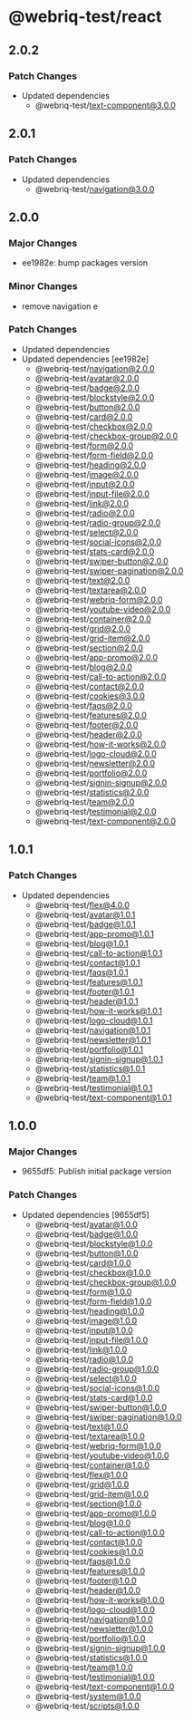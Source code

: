 # @webriq-test/react

## 2.0.2

### Patch Changes

- Updated dependencies
  - @webriq-test/text-component@3.0.0

## 2.0.1

### Patch Changes

- Updated dependencies
  - @webriq-test/navigation@3.0.0

## 2.0.0

### Major Changes

- ee1982e: bump packages version

### Minor Changes

- remove navigation e

### Patch Changes

- Updated dependencies
- Updated dependencies [ee1982e]
  - @webriq-test/navigation@2.0.0
  - @webriq-test/avatar@2.0.0
  - @webriq-test/badge@2.0.0
  - @webriq-test/blockstyle@2.0.0
  - @webriq-test/button@2.0.0
  - @webriq-test/card@2.0.0
  - @webriq-test/checkbox@2.0.0
  - @webriq-test/checkbox-group@2.0.0
  - @webriq-test/form@2.0.0
  - @webriq-test/form-field@2.0.0
  - @webriq-test/heading@2.0.0
  - @webriq-test/image@2.0.0
  - @webriq-test/input@2.0.0
  - @webriq-test/input-file@2.0.0
  - @webriq-test/link@2.0.0
  - @webriq-test/radio@2.0.0
  - @webriq-test/radio-group@2.0.0
  - @webriq-test/select@2.0.0
  - @webriq-test/social-icons@2.0.0
  - @webriq-test/stats-card@2.0.0
  - @webriq-test/swiper-button@2.0.0
  - @webriq-test/swiper-pagination@2.0.0
  - @webriq-test/text@2.0.0
  - @webriq-test/textarea@2.0.0
  - @webriq-test/webriq-form@2.0.0
  - @webriq-test/youtube-video@2.0.0
  - @webriq-test/container@2.0.0
  - @webriq-test/grid@2.0.0
  - @webriq-test/grid-item@2.0.0
  - @webriq-test/section@2.0.0
  - @webriq-test/app-promo@2.0.0
  - @webriq-test/blog@2.0.0
  - @webriq-test/call-to-action@2.0.0
  - @webriq-test/contact@2.0.0
  - @webriq-test/cookies@3.0.0
  - @webriq-test/faqs@2.0.0
  - @webriq-test/features@2.0.0
  - @webriq-test/footer@2.0.0
  - @webriq-test/header@2.0.0
  - @webriq-test/how-it-works@2.0.0
  - @webriq-test/logo-cloud@2.0.0
  - @webriq-test/newsletter@2.0.0
  - @webriq-test/portfolio@2.0.0
  - @webriq-test/signin-signup@2.0.0
  - @webriq-test/statistics@2.0.0
  - @webriq-test/team@2.0.0
  - @webriq-test/testimonial@2.0.0
  - @webriq-test/text-component@2.0.0

## 1.0.1

### Patch Changes

- Updated dependencies
  - @webriq-test/flex@4.0.0
  - @webriq-test/avatar@1.0.1
  - @webriq-test/badge@1.0.1
  - @webriq-test/app-promo@1.0.1
  - @webriq-test/blog@1.0.1
  - @webriq-test/call-to-action@1.0.1
  - @webriq-test/contact@1.0.1
  - @webriq-test/faqs@1.0.1
  - @webriq-test/features@1.0.1
  - @webriq-test/footer@1.0.1
  - @webriq-test/header@1.0.1
  - @webriq-test/how-it-works@1.0.1
  - @webriq-test/logo-cloud@1.0.1
  - @webriq-test/navigation@1.0.1
  - @webriq-test/newsletter@1.0.1
  - @webriq-test/portfolio@1.0.1
  - @webriq-test/signin-signup@1.0.1
  - @webriq-test/statistics@1.0.1
  - @webriq-test/team@1.0.1
  - @webriq-test/testimonial@1.0.1
  - @webriq-test/text-component@1.0.1

## 1.0.0

### Major Changes

- 9655df5: Publish initial package version

### Patch Changes

- Updated dependencies [9655df5]
  - @webriq-test/avatar@1.0.0
  - @webriq-test/badge@1.0.0
  - @webriq-test/blockstyle@1.0.0
  - @webriq-test/button@1.0.0
  - @webriq-test/card@1.0.0
  - @webriq-test/checkbox@1.0.0
  - @webriq-test/checkbox-group@1.0.0
  - @webriq-test/form@1.0.0
  - @webriq-test/form-field@1.0.0
  - @webriq-test/heading@1.0.0
  - @webriq-test/image@1.0.0
  - @webriq-test/input@1.0.0
  - @webriq-test/input-file@1.0.0
  - @webriq-test/link@1.0.0
  - @webriq-test/radio@1.0.0
  - @webriq-test/radio-group@1.0.0
  - @webriq-test/select@1.0.0
  - @webriq-test/social-icons@1.0.0
  - @webriq-test/stats-card@1.0.0
  - @webriq-test/swiper-button@1.0.0
  - @webriq-test/swiper-pagination@1.0.0
  - @webriq-test/text@1.0.0
  - @webriq-test/textarea@1.0.0
  - @webriq-test/webriq-form@1.0.0
  - @webriq-test/youtube-video@1.0.0
  - @webriq-test/container@1.0.0
  - @webriq-test/flex@1.0.0
  - @webriq-test/grid@1.0.0
  - @webriq-test/grid-item@1.0.0
  - @webriq-test/section@1.0.0
  - @webriq-test/app-promo@1.0.0
  - @webriq-test/blog@1.0.0
  - @webriq-test/call-to-action@1.0.0
  - @webriq-test/contact@1.0.0
  - @webriq-test/cookies@1.0.0
  - @webriq-test/faqs@1.0.0
  - @webriq-test/features@1.0.0
  - @webriq-test/footer@1.0.0
  - @webriq-test/header@1.0.0
  - @webriq-test/how-it-works@1.0.0
  - @webriq-test/logo-cloud@1.0.0
  - @webriq-test/navigation@1.0.0
  - @webriq-test/newsletter@1.0.0
  - @webriq-test/portfolio@1.0.0
  - @webriq-test/signin-signup@1.0.0
  - @webriq-test/statistics@1.0.0
  - @webriq-test/team@1.0.0
  - @webriq-test/testimonial@1.0.0
  - @webriq-test/text-component@1.0.0
  - @webriq-test/system@1.0.0
  - @webriq-test/scripts@1.0.0
